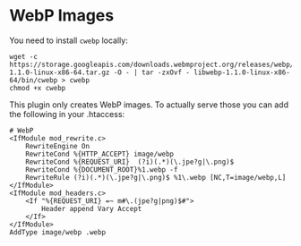 # WebP Images

You need to install `cwebp` locally:

```shell script
wget -c https://storage.googleapis.com/downloads.webmproject.org/releases/webp/libwebp-1.1.0-linux-x86-64.tar.gz -O - | tar -zxOvf - libwebp-1.1.0-linux-x86-64/bin/cwebp > cwebp
chmod +x cwebp
``` 

This plugin only creates WebP images. To actually serve those you can
add the following in your .htaccess:

```apacheconfig
# WebP
<IfModule mod_rewrite.c>
    RewriteEngine On
    RewriteCond %{HTTP_ACCEPT} image/webp
    RewriteCond %{REQUEST_URI}  (?i)(.*)(\.jpe?g|\.png)$
    RewriteCond %{DOCUMENT_ROOT}%1.webp -f
    RewriteRule (?i)(.*)(\.jpe?g|\.png)$ %1\.webp [NC,T=image/webp,L]
</IfModule>
<IfModule mod_headers.c>
    <If "%{REQUEST_URI} =~ m#\.(jpe?g|png)$#">
        Header append Vary Accept
    </If>
</IfModule>
AddType image/webp .webp
```
